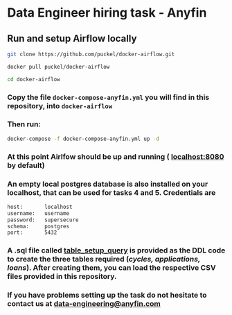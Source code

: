 # Data Engineer hiring task - Anyfin

## Run and setup Airflow locally

```bash
git clone https://github.com/puckel/docker-airflow.git
```
```bash 
docker pull puckel/docker-airflow
```
```bash
cd docker-airflow
```
### Copy the file `docker-compose-anyfin.yml` you will find in this repository, into `docker-airflow`
### Then run:
```bash
docker-compose -f docker-compose-anyfin.yml up -d
```

### At this point Airlfow should be up and running ( [localhost:8080]([localhost:8080]) by default)
### An empty local postgres database is also installed on your localhost, that can be used for tasks 4 and 5. Credentials are

```bash
host:       localhost
username:   username
password:   supersecure
schema:     postgres
port:       5432
```

### A **.sql** file called [table_setup_query](table_setup_query.sql) is provided as the DDL code to create the three tables required (*cycles, applications, loans*). After creating them, you can load the respective CSV files provided in this repository.

### If you have problems setting up the task do not hesitate to contact us at data-engineering@anyfin.com
